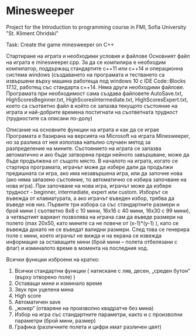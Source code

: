 # Minesweeper
Project for the Introduction to programming course in FMI, Sofia University "St. Kliment Ohridski"


Task: Create the game minesweeper on C++

  Стартиране на играта и необходими условия и файлове
Основният файл на играта е minesweeper.cpp. За да се компилира е необходим компилатор, поддържащ стандартите c++11 или c++14 и операционна система windows (създаването на програмата и тестването са извършени върху машина работеща под windows 10 с IDE Code::Blocks 17.12, работещ със стандарта c++14.
Няма други необходими файлове.
Програмата при необходимост сама създава файловете AutoSave.txt, HighScoresBeginner.txt, HighScoresIntermediate.txt, HighScoresExpert.txt, което са съответно файл в който се запазва текущото състояние на играта и най-добрите времена постигнати на съответната трудност (трудностите са описани по-долу)

  Описание на основните функции на играта и как да се играе
Програмата е базирана на версията на Microsoft на играта Minesweeper, но за разлика от нея използва напълно случаен метод за разпределение на мините. 
Състоянието на играта се запазва автоматично и ако бъде затворена преди нейното завършване, може да бъде продължена от същото място.
В началото на играта, когато се стартира програмата, играчът може да избере дали да продължи предишната си игра, ако има незавършена игра, или да започне нова (ако няма запазено състояние, то автоматично се избира започване на нова игра).
При започване на нова игра, играчът може да избере трудност - beginner, intermediate, expert или custom. Изборът се въвежда от клавиатурата, а ако играчът въведен избор, трябва да въведе нов низ.
Първите три избора са със стандартните размери и брой мини ( съответно 8х8 с 10 мини, 16х16 с 40 мини, 16х30 с 99 мини), а четвъртият вариант позволява на играча сам да въведе размери на полето (max 20x50, като мините са не повече от (x-1)*(y-1) ), като се въвежда докато не се въведат валидни размери.
След това се генерира поле с мини, което играчът не вижда и на екрана се извежда информация за оставащите мини (брой мини – полета отбелязани с флаг) и изминалото време в момента на последния ход.



  Всички функции изброени на кратко:
1. Всички стандартни функции ( натискане с ляв, десен, „среден бутон“ (върху отворено поле) )
2. Оставащи мини и изминало време
3. Звук при уцелена мина
4. High score
5. Автоматичен save
6. „жокер“ (отваряне на произволно квадратче без мина)
7. Избор на игра със стандартните параметри, както и с произволни параметри (брой мини, размер)
8. Графика (различните полета и цифри имат различен цвят)
